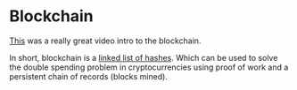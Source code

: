 # Blockchain
[This](https://www.youtube.com/watch?v=3aJI1ABdjQk) was a really great video intro to the blockchain.

In short, blockchain is a [linked list of hashes](https://www.quora.com/Is-a-blockchain-essentially-a-linked-list?share=1). Which can be used to solve the double spending problem in cryptocurrencies using proof of work and a persistent chain of records (blocks mined).